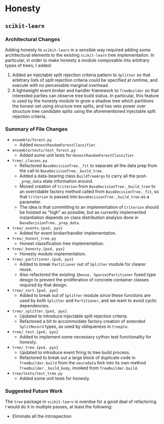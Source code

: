 # Honesty

## `scikit-learn`
### Architectural Changes
Adding honesty to `scikit-learn` in a sensible way required adding some architectural elements to the existing `scikit-learn` tree implementation. In particular, in order to make honesty a module composable into arbitrary types of trees, I added:
1. Added an injectable split rejection criteria pattern to `Splitter` so that arbitrary lists of split rejection criteria could be specified at runtime, and execute with no perceivable marginal overhead.
2. A lightweight event broker and handler framework to `TreeBuilder` so that interested parties can observe tree build status. In particular, this feature is used by the honesty module to grow a shadow tree which partitions the honest set using structure tree splits, and has veto power over structure tree candidate splits using the aforementioned injectable split rejection criteria.

### Summary of File Changes
- `ensemble/forest.py`
    - Added `HonestRandomForestClassifier`.
- `ensemble/tests/test_forest.py`
    - Added some unit tests for `HonestRandomForestClassifier`.
- `tree/_classes.py`
    - Refactored `BaseDecisionTree._fit` to separate all the data prep from the call to `BaseDecisionTree._build_tree`.
    - Added a data-bearing class `BuildTreeArgs` to carry all the post-`_prep_data` state information around.
    - Moved creation of `Criterion` from `BaseDecisionTree._build_tree` to an overridable factory method called from `BaseDecisionTree._fit`, so that `Criterion` is passed into `BaseDecisionTree._build_tree` as a parameter.
    - The idea is that committing to an implementation of `Criterion` should be hoisted as "high" as possible, but as currently implemented instantiation depends on class distribution analysis done in `BaseDecisionTree._prep_data`.
- `tree/_events.{pxd, pyx}`
    - Added for event broker/handler implementation.
- `tree/_honest_tree.py`
    - Honest classification tree implementation.
- `tree/_honesty.{pxd, pyx}`
    - Honesty module implementation.
- `tree/_partitioner.{pxd, pyx}`
    - Added to break `Partitioner` out of `Splitter` module for clearer reuse.
    - Also refactored the existing `{Dense, Sparse}Partitioner` fused type design to prevent the proliferation of concrete container classes required by that design.
- `tree/_sort.{pxd, pyx}`
    - Added to break out of `Splitter` module since these functions are used by both `Splitter` and `Partitioner`, and we want to avoid cyclic dependencies.
- `tree/_splitter.{pxd, pyx}`
    - Updated to introduce injectable split rejection criteria.
    - Refactored a bit to accommodate factory creation of extended `SplitRecord` types, as used by obliqueness in `treeple`.
- `tree/_test.{pxd, pyx}`
    - Added to implement some necessary cython test functionality for honesty.
- `tree/_tree.{pxd, pyx}`
    - Updated to introduce event firing to tree build process.
    - Refactored to break out a large block of duplicate code in `TreeBuilder.build` from the `neurodata` fork into its own method `TreeBuilder._build_body`, invoked from `TreeBuilder.build`.
- `tree/tests/test_tree.py`
    - Added some unit tests for honesty.

### Suggested Future Work
The `tree` package in `scikit-learn` is overdue for a good deal of refactoring. I would do it in multiple passes, at least the following:
- Eliminate all the introspection 